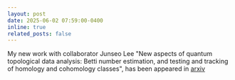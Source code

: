 ```yaml
---
layout: post
date: 2025-06-02 07:59:00-0400
inline: true
related_posts: false
---
```


My new work with collaborator Junseo Lee "New aspects of quantum topological data analysis: Betti number estimation, and testing and tracking of homology and cohomology classes", has been appeared in [arxiv](https://arxiv.org/pdf/2506.01432) 
    